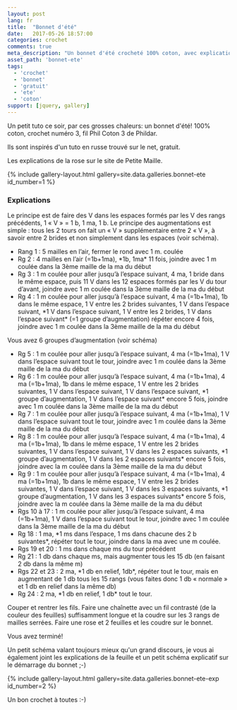 ```yaml
---
layout: post
lang: fr
title:  "Bonnet d'été"
date:   2017-05-26 18:57:00
categories: crochet
comments: true
meta_description: "Un bonnet d'été crocheté 100% coton, avec explications"
asset_path: 'bonnet-ete'
tags:
  - 'crochet'
  - 'bonnet'
  - 'gratuit'
  - 'ete'
  - 'coton'
support: [jquery, gallery]
---
```


Un petit tuto ce soir, par ces grosses chaleurs: un bonnet d'été! 100% coton, crochet numéro 3, fil Phil Coton 3 de Phildar.

Ils sont inspirés d'un tuto en russe trouvé sur le net, gratuit.

Les explications de la rose sur le site de Petite Maille.

{% include gallery-layout.html gallery=site.data.galleries.bonnet-ete id_number=1 %}


### Explications

Le principe est de faire des V dans les espaces formés par les V des rangs précédents, 1 « V » = 1 b, 1 ma, 1 b.
Le principe des augmentations est simple : tous les 2 tours on fait un « V » supplémentaire entre 2 « V », à savoir entre 2 brides et non simplement dans les espaces (voir schéma).

* Rang 1 : 5 mailles en l’air, fermer le rond avec 1 m. coulée
* Rg 2 : 4 mailles en l’air (=1b+1ma), \*1b, 1ma\* 11 fois, joindre avec 1 m coulée dans la 3ème maille de la ma du début
* Rg 3 : 1 m coulée pour aller jusqu’à l’espace suivant, 4 ma, 1 bride dans le même espace, puis 11 V dans les 12 espaces formés par les V du tour d’avant, joindre avec 1 m coulée dans la 3ème maille de la ma du début
* Rg 4 : 1 m coulée pour aller jusqu’à l’espace suivant, 4 ma (=1b+1ma), 1b dans le même espace, 1 V entre les 2 brides suivantes, 1 V dans l’espace suivant, \*1 V dans l’espace suivant, 1 V entre les 2 brides, 1 V dans l’espace suivant\* (=1 groupe d’augmentation) répéter encore 4 fois, joindre avec 1 m coulée dans la 3ème maille de la ma du début

Vous avez 6 groupes d’augmentation (voir schéma)

* Rg 5 : 1 m coulée pour aller jusqu’à l’espace suivant, 4 ma (=1b+1ma), 1 V dans l’espace suivant tout le tour, joindre avec 1 m coulée dans la 3ème maille de la ma du début
* Rg 6 : 1 m coulée pour aller jusqu’à l’espace suivant, 4 ma (=1b+1ma), 4 ma (=1b+1ma), 1b dans le même espace, 1 V entre les 2 brides suivantes, 1 V dans l’espace suivant, 1 V dans l’espace suivant, \*1 groupe d’augmentation, 1 V dans l’espace suivant\* encore 5 fois, joindre avec 1 m coulée dans la 3ème maille de la ma du début
* Rg 7 : 1 m coulée pour aller jusqu’à l’espace suivant, 4 ma (=1b+1ma), 1 V dans l’espace suivant tout le tour, joindre avec 1 m coulée dans la 3ème maille de la ma du début
* Rg 8 : 1 m coulée pour aller jusqu’à l’espace suivant, 4 ma (=1b+1ma), 4 ma (=1b+1ma), 1b dans le même espace, 1 V entre les 2 brides suivantes, 1 V dans l’espace suivant, 1 V dans les 2 espaces suivants, \*1 groupe d’augmentation, 1 V dans les 2 espaces suivants\* encore 5 fois, joindre avec la m coulée dans la 3ème maille de la ma du début
* Rg 9 : 1 m coulée pour aller jusqu’à l’espace suivant, 4 ma (=1b+1ma), 4 ma (=1b+1ma), 1b dans le même espace, 1 V entre les 2 brides suivantes, 1 V dans l’espace suivant, 1 V dans les 3 espaces suivants, \*1 groupe d’augmentation, 1 V dans les 3 espaces suivants\* encore 5 fois, joindre avec la m coulée dans la 3ème maille de la ma du début
* Rgs 10 à 17 : 1 m coulée pour aller jusqu’à l’espace suivant, 4 ma (=1b+1ma), 1 V dans l’espace suivant tout le tour, joindre avec 1 m coulée dans la 3ème maille de la ma du début
* Rg 18 : 1 ma, \*1 ms dans l’espace, 1 ms dans chacune des 2 b suivantes\*, répéter tout le tour, joindre dans la ma avec une m coulée.
* Rgs 19 et 20 : 1 ms dans chaque ms du tour précédent
* Rg 21 : 1 db dans chaque ms, mais augmenter tous les 15 db (en faisant 2 db dans la même m)
* Rgs 22 et 23 : 2 ma, \*1 db en relief, 1db\*, répéter tout le tour, mais en augmentant de 1 db tous les 15 rangs (vous faites donc 1 db « normale » et 1 db en relief dans la même db)
* Rg 24 : 2 ma, \*1 db en relief, 1 db\* tout le tour.

Couper et rentrer les fils.
Faire une chaînette avec un fil contrasté (de la couleur des feuilles) suffisamment longue et la coudre sur les 3 rangs de mailles serrées.
Faire une rose et 2 feuilles et les coudre sur le bonnet.

Vous avez terminé! 

Un petit schéma valant toujours mieux qu'un grand discours, je vous ai également joint les explications de la feuille et un petit schéma explicatif sur le démarrage du bonnet ;-)

{% include gallery-layout.html gallery=site.data.galleries.bonnet-ete-exp id_number=2 %}

Un bon crochet à toutes :-)

